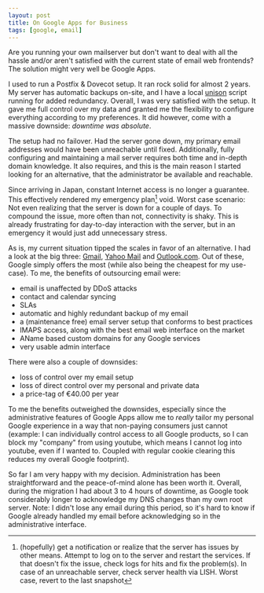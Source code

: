 ```yaml
---
layout: post
title: On Google Apps for Business
tags: [google, email]
---
```


Are you running your own mailserver but don't want to deal with all the hassle and/or aren't satisfied with the current state of email web frontends? The solution might very well be Google Apps.

I used to run a Postfix & Dovecot setup. It ran rock solid for almost 2 years. My server has automatic backups on-site, and I have a local [unison](http://www.cis.upenn.edu/~bcpierce/unison/) script running for added redundancy. Overall, I was very satisfied with the setup. It gave me full control over my data and granted me the flexibility to configure everything according to my preferences. It did however, come with a massive downside: _downtime was absolute_.

The setup had no failover. Had the server gone down, my primary email addresses would have been unreachable until fixed. Additionally, fully configuring and maintaining a mail server requires both time and in-depth domain knowledge. It also requires, and this is the main reason I started looking for an alternative, that the administrator be available and reachable.

Since arriving in Japan, constant Internet access is no longer a guarantee. This effectively rendered my emergency plan[^1] void. Worst case scenario: Not even realizing that the server is down for a couple of days. To compound the issue, more often than not, connectivity is shaky. This is already frustrating for day-to-day interaction with the server, but in an emergency it would just add unnecessary stress.

As is, my current situation tipped the scales in favor of an alternative. I had a look at the big three: [Gmail](http://www.google.com/enterprise/apps/business/), [Yahoo Mail](http://smallbusiness.yahoo.com/email/) and [Outlook.com](http://office.microsoft.com/en-us/exchange/email-hosting-exchange-online-FX103739072.aspx). Out of these, Google simply offers the most (while also being the cheapest for my use-case). To me, the benefits of outsourcing email were:

+ email is unaffected by DDoS attacks
+ contact and calendar syncing
+ SLAs
+ automatic and highly redundant backup of my email
+ a (maintenance free) email server setup that conforms to best practices
+ IMAPS access, along with the best email web interface on the market
+ AName based custom domains for any Google services
+ very usable admin interface

There were also a couple of downsides:

+ loss of control over my email setup
+ loss of direct control over my personal and private data
+ a price-tag of €40.00 per year

To me the benefits outweighed the downsides, especially since the administrative features of Google Apps allow me to *really* tailor my personal Google experience in a way that non-paying consumers just cannot (example: I can individually control access to all Google products, so I can block my "company" from using youtube, which means I cannot log into youtube, even if I wanted to. Coupled with regular cookie clearing this reduces my overall Google footprint).

So far I am very happy with my decision. Administration has been straightforward and the peace-of-mind alone has been worth it. Overall, during the migration I had about 3 to 4 hours of downtime, as Google took considerably longer to acknowledge my DNS changes than my own root server. Note: I didn't lose any email during this period, so it's hard to know if Google already handled my email before acknowledging so in the administrative interface.


[^1]: (hopefully) get a notification or realize that the server has issues by other means. Attempt to log on to the server and restart the services. If that doesn't fix the issue, check logs for hits and fix the problem(s). In case of an unreachable server, check server health via LISH. Worst case, revert to the last snapshot
